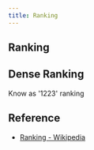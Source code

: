 ```yaml
---
title: Ranking
---
```


## Ranking

## Dense Ranking
Know as '1223' ranking


## Reference
* [Ranking \- Wikipedia](https://en.wikipedia.org/wiki/Ranking#Dense_ranking_.28.221223.22_ranking.29)

